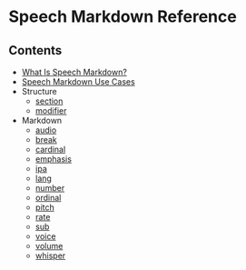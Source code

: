# Speech Markdown Reference

## Contents
+ [What Is Speech Markdown?](welcome.md)
+ [Speech Markdown Use Cases](use-cases.md)
+ Structure
    + [section](section.md)
    + [modifier](modifier.md)
+ Markdown
    + [audio](audio.md)
    + [break](break.md)
    + [cardinal](cardinal.md)
    + [emphasis](emphasis.md)
    + [ipa](ipa.md)
    + [lang](lang.md)
    + [number](number.md)
    + [ordinal](ordinal.md)
    + [pitch](pitch.md)
    + [rate](rate.md)
    + [sub](sub.md)
    + [voice](voice.md)
    + [volume](volume.md)
    + [whisper](whisper.md)
